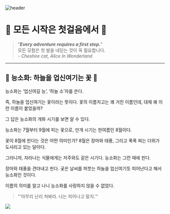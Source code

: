 ![header](https://capsule-render.vercel.app/api?type=Waving&color=5958dd&height=300&section=header&text=🐈‍⬛%20&fontSize=90)

# 🌿 모든 시작은 첫걸음에서 🌿

> "***Every adventure requires a first step.***"  
> 모든 모험은 첫 발을 내딛는 것이 꼭 필요합니다.  
> *- Cheshire cat, Alice In Wonderland*

---

## 🌺 능소화: 하늘을 업신여기는 꽃 🌺

능소화는 ‘업신여길 능’, ‘하늘 소’자를 쓴다. 

즉, 하늘을 업신여기는 꽃이라는 뜻이다. 꽃의 이름치고는 꽤 거친 이름인데, 대체 왜 이런 이름이 붙었을까?

그 답은 능소화의 개화 시기를 보면 알 수 있다. 

능소화는 7월부터 9월에 피는 꽃으로, 만개 시기는 한여름인 8월이다. 

꽃이 8월에 핀다는 것은 어떤 의미인가? 8월은 장마와 태풍, 그리고 푹푹 찌는 더위가 도사리고 있는 달이다.

그러니까, 자라나는 식물에게는 저주와도 같은 시기다. 능소화는 그런 때에 핀다. 

장마와 태풍을 견뎌내고 핀다. 궂은 날씨를 퍼붓는 하늘을 업신여기듯 피어난다고 해서 능소화인 것이다. 

이름의 의미를 알고 나니 능소화를 사랑하지 않을 수 없었다.

> "‘아무리 난리 쳐봐라. 나는 피어나고 말지.’"

<a href="버튼을 눌렀을 때 이동할 링크" target="_blank"><img src="https://img.shields.io/badge/뱃지레이블-배경색?style=뱃지모양&logo=로고&logoColor=로고색상"/></a>
